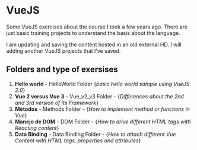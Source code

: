 # VueJS

Some VueJS exercises about the course I took a few years ago. There are just basic training projects to understand the basis about the language.

I am updating and saving the content hosted in an old external HD. I will adding another VueJS projects that I've saved.

## Folders and type of exersises

1. **Hello world** - HelloWorld Folder {_basic hello world sample using VueJS 2.0_}
2. **Vue 2 versus Vue 3** - Vue_v2_v3 Folder - {_Differences about the 2nd and 3rd version of its Framework_}
3. **Métodos** - Methods Folder - {_How to implement method or functions in Vue_}
4. **Manejo de DOM** - DOM Folder - {_How to drive different HTML tags with Reacting content_}
5. **Data Binding** - Data Binding Folder - {_How to attach different Vue Content with HTML tags, properties and attributes_}
